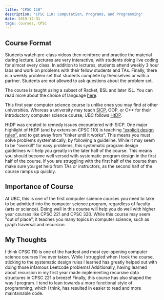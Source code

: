 ```yaml
---
title: "CPSC 110"
description: "CPSC 110: Computation, Programs, and Programming"
date: 2019-12-31
tags: courses, CPSC
---
```


## Course Format
Students watch pre-class videos then reinforce and practice the material during lecture. Lectures are very interactive, with students doing live coding for almost every class. In addition to lectures, students attend weekly 3 hour labs and work on problems with their fellow students and TAs. Finally, there is a weekly problem set that students complete by themselves or with a partner. Students are not allowed to ask questions about the problem set. 

The course is taught using a subset of Racket, BSL and later ISL. You can read more about the choice of language [here](https://felleisen.org/matthias/Thoughts/Developing_Developers.html#%28part._.Fundamentals_.I__.Designing_with_.Teaching_.Languages%29). 

This first year computer science course is unlike ones you may find at other universities. Whereas a university may teach [SICP](https://en.wikipedia.org/wiki/Structure_and_Interpretation_of_Computer_Programs), OOP, or C++ for their introductory computer science course, UBC follows [HtDP](https://en.wikipedia.org/wiki/How_to_Design_Programs). 

HtDP was created to remedy issues encountered with SICP. One major highlight of HtDP (and by extension CPSC 110) is teaching ["explicit design rules"](https://felleisen.org/matthias/Thoughts/Developing_Developers.html#%28part._.Explicit_.Design_.Rules%29), and to get away from "tinker until it works". This means you must solve problems systematically, by following a guideline. While it may seem to be "overkill" for easy problems, this systematic program design guidelines will help you greatly in the later half of the course. This means you should become well versed with systematic program design in the first half of the course. If you are struggling with the first half of the course then make sure you get help from TAs or instructors, as the second half of the course ramps up quickly.

## Importance of Course
At UBC, this is one of the first computer science courses you need to take to be admitted into the computer science program, regardless of faculty (arts or science). Doing well in this course will help you do well with higher year courses like CPSC 221 and CPSC 320. While this course may seem "out of place", it teaches you many topics in computer science, such as graph traversal and recursion.

## My Thoughts
I think CPSC 110 is one of the hardest and most eye-opening computer science courses I've ever taken. While I struggled when I took the course, sticking to the systematic design rules I learned has greatly helped out with doing those infamous Leetcode problems! Additionally, having learned about recursion in my first year made implementing recursive data structures in CPSC 221 a breeze! Finally, this course has also shaped the way I program. I tend to lean towards a more functional style of programming, which I think, has resulted in easier to read and more maintainable code.
